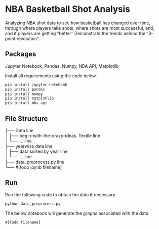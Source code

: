 # NBA Basketball Shot Analysis

Analyzing NBA shot data to see how basketball has changed over time, through where players take shots, where shots are most successful, and, and if players are getting “better” 
Demonstrate the trends behind the “3-point revolution”.


## Packages

Jupyter Notebook, Pandas, Numpy, NBA API, Matplotlib

Install all requirements using the code below.
```bash
pip install jupyter-notebook
pip install pandas
pip install numpy
pip install matplotlib
pip install nba_api
```
## File Structure

├── Data  line<br />
│   ├── begin-with-the-crazy-ideas. Textile line<br />
│   └── ... line<br />
├── yearwise data line<br />
│   ├── data sorted by year line<br />
│   └── ... line<br />
├── data_preprocess.py  line<br />
└── #[todo ipynb filename]


## Run

Run the following code to obtain the data if necessary:
``` python
python data_preprocess.py
```

The below notebook will generate the graphs associated with the data:
```
#[todo filename]
```
